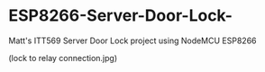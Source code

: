 # ESP8266-Server-Door-Lock-
Matt's ITT569 Server Door Lock project using NodeMCU ESP8266

(lock to relay connection.jpg)

